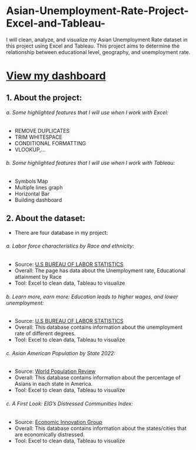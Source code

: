 # Asian-Unemployment-Rate-Project-Excel-and-Tableau-
I will clean, analyze, and visualize my Asian Unemployment Rate dataset in this project using Excel and Tableau.
This project aims to determine the relationship between educational level, geography, and unemployment rate. 
# [View my dashboard](https://public.tableau.com/app/profile/alissa.dao/viz/WhatAccountsForTheLowestUnemploymentRateOfTheAsianRaceInAmerica/Dashboard1)

## 1. About the project: 
###### a. Some highlighted features that I will use when I work with Excel: 
- REMOVE DUPLICATES
- TRIM WHITESPACE
- CONDITIONAL FORMATTING
- VLOOKUP,... 

###### b. Some highlighted features that I will use when I work with Tableau: 
- Symbols Map
- Multiple lines graph
- Horizontal Bar
- Building dashboard

## 2. About the dataset: 
- There are four database in my project: 

###### a. Labor force characteristics by Race and ethnicity: 
- Source: [U.S BUREAU OF LABOR STATISTICS](https://www.bls.gov/opub/reports/race-and-ethnicity/2019/home.htm)
- Overall: The page has data about the Unemployment rate, Educational attainment by Race 
- Tool: Excel to clean data, Tableau to visualize

###### b. Learn more, earn more: Education leads to higher wages, and lower unemployment: 
- Source: [U.S BUREAU OF LABOR STATISTICS](https://www.bls.gov/careeroutlook/2020/data-on-display/education-pays.htm)
- Overall: This database contains information about the unemployment rate of different degrees.
- Tool: Excel to clean data, Tableau to visualize

###### c. Asian American Population by State 2022: 
- Source: [World Population Review](https://worldpopulationreview.com/state-rankings/asian-population)
- Overall: This database contains information about the percentage of Asians in each state in America. 
- Tool: Excel to clean data, Tableau to visualize


###### c. A First Look: EIG’s Distressed Communities Index: 
- Source: [Economic Innovation Group](https://eig.org/a-first-look-eigs-distressed-communities-index/)
- Overall: This database contains information about the states/cities that are economically distressed. 
- Tool: Excel to clean data, Tableau to visualize







